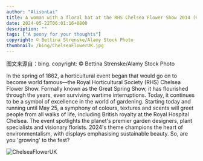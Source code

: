 ```yaml
---
author: "AlisonLai"
title: A woman with a floral hat at the RHS Chelsea Flower Show 2014 (© Bettina Strenske/Alamy Stock Photo)
date: 2024-05-22T06:01:16+0800
description: ""
tags: ["A peony for your thoughts"]
copyright: © Bettina Strenske/Alamy Stock Photo
thumbnail: /bing/ChelseaFlowerUK.jpg
---
```

图文来源自：bing.  copyright: © Bettina Strenske/Alamy Stock Photo

In the spring of 1862, a horticultural event began that would go on to become world famous—the Royal Horticultural Society (RHS) Chelsea Flower Show. Formally known as the Great Spring Show, it has flourished through the years, even surviving wartime interruptions. Today, it continues to be a symbol of excellence in the world of gardening. Starting today and running until May 25, a symphony of colours, textures and scents will greet people from all walks of life, including British royalty at the Royal Hospital Chelsea. The event spotlights the planet's premier garden designers, plant specialists and visionary florists. 2024's theme champions the heart of environmentalism, with displays emphasising sustainable beauty. So, are you 'growing' to the fest?

![ChelseaFlowerUK](/bing/ChelseaFlowerUK.jpg)